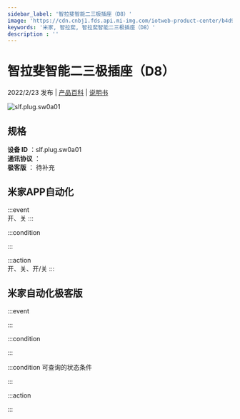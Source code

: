 ```yaml
---
sidebar_label: '智拉斐智能二三极插座（D8）'
image: 'https://cdn.cnbj1.fds.api.mi-img.com/iotweb-product-center/b4d94937cf88a43ef4c5c76a9e6dc39c_1632559373709.png?GalaxyAccessKeyId=AKVGLQWBOVIRQ3XLEW&Expires=9223372036854775807&Signature=HW6Yka75QpLQglgOilPlQ0uwDRE='
keywords: '米家, 智拉斐, 智拉斐智能二三极插座（D8）'
description : ''
---
```

# 智拉斐智能二三极插座（D8）

2022/2/23 发布 | [产品百科](https://home.mi.com/webapp/content/baike/product/index.html?model=slf.plug.sw0a01/) | [说明书](https://home.mi.com/views/introduction.html?model=slf.plug.sw0a01&region=cn)

![slf.plug.sw0a01](https://cdn.cnbj1.fds.api.mi-img.com/iotweb-product-center/b4d94937cf88a43ef4c5c76a9e6dc39c_1632559373709.png?GalaxyAccessKeyId=AKVGLQWBOVIRQ3XLEW&Expires=9223372036854775807&Signature=HW6Yka75QpLQglgOilPlQ0uwDRE=)

## 规格  
> 
**设备 ID** ：slf.plug.sw0a01  
**通讯协议** ：  
**极客版**  ： 待补充 


## 米家APP自动化  

:::event  
开、关
:::

:::condition  

:::

:::action   
开、关、开/关
:::

## 米家自动化极客版  

:::event  

:::

:::condition  

:::

:::condition 可查询的状态条件  

:::

:::action  

:::

        
